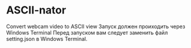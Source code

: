 # ASCII-nator
Convert webcam video to ASCII view
Запуск должен проиходить через Windows Terminal
Перед запуском вам следует заменить файл setting.json в Windows Terminal.
